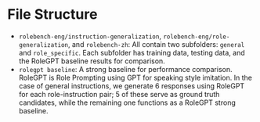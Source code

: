 # File Structure



- `rolebench-eng/instruction-generalization`, `rolebench-eng/role-generalization`, and `rolebench-zh`: All contain two subfolders: `general` and `role_specific`. Each subfolder has training data, testing data, and the RoleGPT baseline results for comparison.
- `rolegpt baseline`:  A strong baseline for performance comparison. RoleGPT is Role Prompting using GPT for speaking style imitation. In the case of general instructions, we generate 6 responses using RoleGPT for each role-instruction pair; 5 of these serve as ground truth candidates, while the remaining one functions as a RoleGPT strong baseline.
